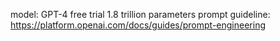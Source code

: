 model: GPT-4 free trial
1.8 trillion parameters
prompt guideline: https://platform.openai.com/docs/guides/prompt-engineering